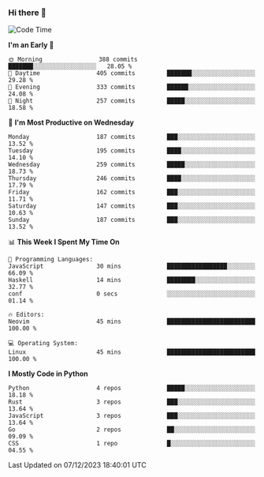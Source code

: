 ### Hi there 👋
<!--START_SECTION:waka-->
![Code Time](http://img.shields.io/badge/Code%20Time-206%20hrs%2029%20mins-blue)

**I'm an Early 🐤** 

```text
🌞 Morning                388 commits         ███████░░░░░░░░░░░░░░░░░░   28.05 % 
🌆 Daytime                405 commits         ███████░░░░░░░░░░░░░░░░░░   29.28 % 
🌃 Evening                333 commits         ██████░░░░░░░░░░░░░░░░░░░   24.08 % 
🌙 Night                  257 commits         █████░░░░░░░░░░░░░░░░░░░░   18.58 % 
```
📅 **I'm Most Productive on Wednesday** 

```text
Monday                   187 commits         ███░░░░░░░░░░░░░░░░░░░░░░   13.52 % 
Tuesday                  195 commits         ████░░░░░░░░░░░░░░░░░░░░░   14.10 % 
Wednesday                259 commits         █████░░░░░░░░░░░░░░░░░░░░   18.73 % 
Thursday                 246 commits         ████░░░░░░░░░░░░░░░░░░░░░   17.79 % 
Friday                   162 commits         ███░░░░░░░░░░░░░░░░░░░░░░   11.71 % 
Saturday                 147 commits         ███░░░░░░░░░░░░░░░░░░░░░░   10.63 % 
Sunday                   187 commits         ███░░░░░░░░░░░░░░░░░░░░░░   13.52 % 
```


📊 **This Week I Spent My Time On** 

```text
💬 Programming Languages: 
JavaScript               30 mins             █████████████████░░░░░░░░   66.09 % 
Haskell                  14 mins             ████████░░░░░░░░░░░░░░░░░   32.77 % 
conf                     0 secs              ░░░░░░░░░░░░░░░░░░░░░░░░░   01.14 % 

🔥 Editors: 
Neovim                   45 mins             █████████████████████████   100.00 % 

💻 Operating System: 
Linux                    45 mins             █████████████████████████   100.00 % 
```

**I Mostly Code in Python** 

```text
Python                   4 repos             █████░░░░░░░░░░░░░░░░░░░░   18.18 % 
Rust                     3 repos             ███░░░░░░░░░░░░░░░░░░░░░░   13.64 % 
JavaScript               3 repos             ███░░░░░░░░░░░░░░░░░░░░░░   13.64 % 
Go                       2 repos             ██░░░░░░░░░░░░░░░░░░░░░░░   09.09 % 
CSS                      1 repo              █░░░░░░░░░░░░░░░░░░░░░░░░   04.55 % 
```




 Last Updated on 07/12/2023 18:40:01 UTC
<!--END_SECTION:waka-->

<!--
**YoganshSharma/YoganshSharma** is a ✨ _special_ ✨ repository because its `README.md` (this file) appears on your GitHub profile.

Here are some ideas to get you started:

- 🔭 I’m currently working on ...
- 🌱 I’m currently learning ...
- 👯 I’m looking to collaborate on ...
- 🤔 I’m looking for help with ...
- 💬 Ask me about ...
- 📫 How to reach me: ...
- 😄 Pronouns: ...
- ⚡ Fun fact: ...
-->
